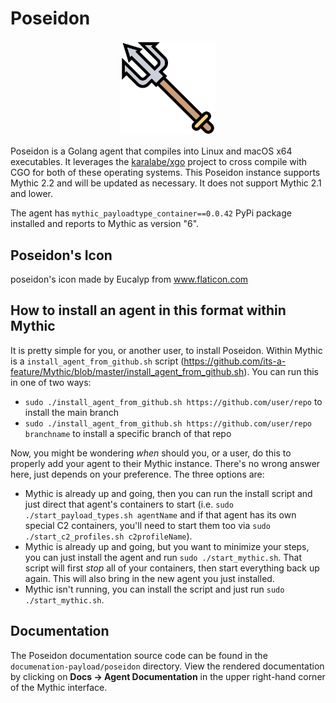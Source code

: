 # Poseidon

<p align="center">
  <img alt="Poseidon Logo" src="documentation-payload/poseidon/poseidon.svg" height="30%" width="30%">
</p>

Poseidon is a Golang agent that compiles into Linux and macOS x64 executables.
It leverages the [karalabe/xgo](https://github.com/karalabe/xgo) project to cross compile with CGO for both of these 
operating systems. This Poseidon instance supports Mythic 2.2 and will be updated as necessary.
It does not support Mythic 2.1 and lower.

The agent has `mythic_payloadtype_container==0.0.42` PyPi package installed and reports to Mythic as version "6".

## Poseidon's Icon

poseidon's icon made by Eucalyp from www.flaticon.com

## How to install an agent in this format within Mythic

It is pretty simple for you, or another user, to install Poseidon. 
Within Mythic is a `install_agent_from_github.sh` script 
(https://github.com/its-a-feature/Mythic/blob/master/install_agent_from_github.sh).
You can run this in one of two ways:

* `sudo ./install_agent_from_github.sh https://github.com/user/repo` to install the main branch
* `sudo ./install_agent_from_github.sh https://github.com/user/repo branchname` to install a specific branch of that repo

Now, you might be wondering _when_ should you, or a user, do this to properly add your agent to their Mythic instance.
There's no wrong answer here, just depends on your preference. The three options are:

* Mythic is already up and going, then you can run the install script and just direct that agent's containers to start 
  (i.e. `sudo ./start_payload_types.sh agentName` and if that agent has its own special C2 containers, you'll need to 
  start them too via `sudo ./start_c2_profiles.sh c2profileName`).
* Mythic is already up and going, but you want to minimize your steps, you can just install the agent and run 
  `sudo ./start_mythic.sh`. That script will first _stop_ all of your containers, then start everything back up again.
  This will also bring in the new agent you just installed.
* Mythic isn't running, you can install the script and just run `sudo ./start_mythic.sh`. 

## Documentation

The Poseidon documentation source code can be found in the `documenation-payload/poseidon` directory.
View the rendered documentation by clicking on **Docs -> Agent Documentation** in the upper right-hand corner of the Mythic
interface. 